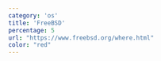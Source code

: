 ```yaml
---
category: 'os'
title: 'FreeBSD'
percentage: 5
url: "https://www.freebsd.org/where.html"
color: "red"
---
```

